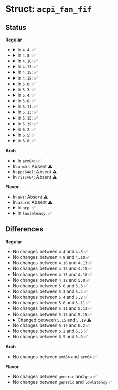 # Struct: <code>acpi_fan_fif</code>

## Status
<b>Regular</b>
<ul>
<li>
<details>
<summary>In <code>4.4</code>: ✅</summary>

```c
struct acpi_fan_fif {
    u64 revision;
    u64 fine_grain_ctrl;
    u64 step_size;
    u64 low_speed_notification;
};
```
</details>
</li>
<li>
<details>
<summary>In <code>4.8</code>: ✅</summary>

```c
struct acpi_fan_fif {
    u64 revision;
    u64 fine_grain_ctrl;
    u64 step_size;
    u64 low_speed_notification;
};
```
</details>
</li>
<li>
<details>
<summary>In <code>4.10</code>: ✅</summary>

```c
struct acpi_fan_fif {
    u64 revision;
    u64 fine_grain_ctrl;
    u64 step_size;
    u64 low_speed_notification;
};
```
</details>
</li>
<li>
<details>
<summary>In <code>4.13</code>: ✅</summary>

```c
struct acpi_fan_fif {
    u64 revision;
    u64 fine_grain_ctrl;
    u64 step_size;
    u64 low_speed_notification;
};
```
</details>
</li>
<li>
<details>
<summary>In <code>4.15</code>: ✅</summary>

```c
struct acpi_fan_fif {
    u64 revision;
    u64 fine_grain_ctrl;
    u64 step_size;
    u64 low_speed_notification;
};
```
</details>
</li>
<li>
<details>
<summary>In <code>4.18</code>: ✅</summary>

```c
struct acpi_fan_fif {
    u64 revision;
    u64 fine_grain_ctrl;
    u64 step_size;
    u64 low_speed_notification;
};
```
</details>
</li>
<li>
<details>
<summary>In <code>5.0</code>: ✅</summary>

```c
struct acpi_fan_fif {
    u64 revision;
    u64 fine_grain_ctrl;
    u64 step_size;
    u64 low_speed_notification;
};
```
</details>
</li>
<li>
<details>
<summary>In <code>5.3</code>: ✅</summary>

```c
struct acpi_fan_fif {
    u64 revision;
    u64 fine_grain_ctrl;
    u64 step_size;
    u64 low_speed_notification;
};
```
</details>
</li>
<li>
<details>
<summary>In <code>5.4</code>: ✅</summary>

```c
struct acpi_fan_fif {
    u64 revision;
    u64 fine_grain_ctrl;
    u64 step_size;
    u64 low_speed_notification;
};
```
</details>
</li>
<li>
<details>
<summary>In <code>5.8</code>: ✅</summary>

```c
struct acpi_fan_fif {
    u64 revision;
    u64 fine_grain_ctrl;
    u64 step_size;
    u64 low_speed_notification;
};
```
</details>
</li>
<li>
<details>
<summary>In <code>5.11</code>: ✅</summary>

```c
struct acpi_fan_fif {
    u64 revision;
    u64 fine_grain_ctrl;
    u64 step_size;
    u64 low_speed_notification;
};
```
</details>
</li>
<li>
<details>
<summary>In <code>5.13</code>: ✅</summary>

```c
struct acpi_fan_fif {
    u64 revision;
    u64 fine_grain_ctrl;
    u64 step_size;
    u64 low_speed_notification;
};
```
</details>
</li>
<li>
<details>
<summary>In <code>5.15</code>: ✅</summary>

```c
struct acpi_fan_fif {
    u64 revision;
    u64 fine_grain_ctrl;
    u64 step_size;
    u64 low_speed_notification;
};
```
</details>
</li>
<li>
<details>
<summary>In <code>5.19</code>: ✅</summary>

```c
struct acpi_fan_fif {
    u8 revision;
    u8 fine_grain_ctrl;
    u8 step_size;
    u8 low_speed_notification;
};
```
</details>
</li>
<li>
<details>
<summary>In <code>6.2</code>: ✅</summary>

```c
struct acpi_fan_fif {
    u8 revision;
    u8 fine_grain_ctrl;
    u8 step_size;
    u8 low_speed_notification;
};
```
</details>
</li>
<li>
<details>
<summary>In <code>6.5</code>: ✅</summary>

```c
struct acpi_fan_fif {
    u8 revision;
    u8 fine_grain_ctrl;
    u8 step_size;
    u8 low_speed_notification;
};
```
</details>
</li>
<li>
<details>
<summary>In <code>6.8</code>: ✅</summary>

```c
struct acpi_fan_fif {
    u8 revision;
    u8 fine_grain_ctrl;
    u8 step_size;
    u8 low_speed_notification;
};
```
</details>
</li>
</ul>
<b>Arch</b>
<ul>
<li>
<details>
<summary>In <code>arm64</code>: ✅</summary>

```c
struct acpi_fan_fif {
    u64 revision;
    u64 fine_grain_ctrl;
    u64 step_size;
    u64 low_speed_notification;
};
```
</details>
</li>
<li>
In <code>armhf</code>: Absent ⚠️
</li>
<li>
In <code>ppc64el</code>: Absent ⚠️
</li>
<li>
In <code>riscv64</code>: Absent ⚠️
</li>
</ul>
<b>Flavor</b>
<ul>
<li>
In <code>aws</code>: Absent ⚠️
</li>
<li>
In <code>azure</code>: Absent ⚠️
</li>
<li>
<details>
<summary>In <code>gcp</code>: ✅</summary>

```c
struct acpi_fan_fif {
    u64 revision;
    u64 fine_grain_ctrl;
    u64 step_size;
    u64 low_speed_notification;
};
```
</details>
</li>
<li>
<details>
<summary>In <code>lowlatency</code>: ✅</summary>

```c
struct acpi_fan_fif {
    u64 revision;
    u64 fine_grain_ctrl;
    u64 step_size;
    u64 low_speed_notification;
};
```
</details>
</li>
</ul>

## Differences
<b>Regular</b>
<ul>
<li>
No changes between <code>4.4</code> and <code>4.8</code> ✅
</li>
<li>
No changes between <code>4.8</code> and <code>4.10</code> ✅
</li>
<li>
No changes between <code>4.10</code> and <code>4.13</code> ✅
</li>
<li>
No changes between <code>4.13</code> and <code>4.15</code> ✅
</li>
<li>
No changes between <code>4.15</code> and <code>4.18</code> ✅
</li>
<li>
No changes between <code>4.18</code> and <code>5.0</code> ✅
</li>
<li>
No changes between <code>5.0</code> and <code>5.3</code> ✅
</li>
<li>
No changes between <code>5.3</code> and <code>5.4</code> ✅
</li>
<li>
No changes between <code>5.4</code> and <code>5.8</code> ✅
</li>
<li>
No changes between <code>5.8</code> and <code>5.11</code> ✅
</li>
<li>
No changes between <code>5.11</code> and <code>5.13</code> ✅
</li>
<li>
No changes between <code>5.13</code> and <code>5.15</code> ✅
</li>
<li>
<details>
<summary>Changed between <code>5.15</code> and <code>5.19</code> ⚠️</summary>
<ul>
<li>
<b>Field type changed. </b>
<code>u64 revision</code> ➡️ <code>u8 revision</code>
</li>
<li>
<b>Field type changed. </b>
<code>u64 fine_grain_ctrl</code> ➡️ <code>u8 fine_grain_ctrl</code>
</li>
<li>
<b>Field type changed. </b>
<code>u64 step_size</code> ➡️ <code>u8 step_size</code>
</li>
<li>
<b>Field type changed. </b>
<code>u64 low_speed_notification</code> ➡️ <code>u8 low_speed_notification</code>
</li>
</ul>
</details>
</li>
<li>
No changes between <code>5.19</code> and <code>6.2</code> ✅
</li>
<li>
No changes between <code>6.2</code> and <code>6.5</code> ✅
</li>
<li>
No changes between <code>6.5</code> and <code>6.8</code> ✅
</li>
</ul>
<b>Arch</b>
<ul>
<li>
No changes between <code>amd64</code> and <code>arm64</code> ✅
</li>
</ul>
<b>Flavor</b>
<ul>
<li>
No changes between <code>generic</code> and <code>gcp</code> ✅
</li>
<li>
No changes between <code>generic</code> and <code>lowlatency</code> ✅
</li>
</ul>
